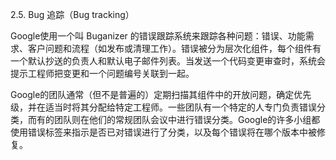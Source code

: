 2.5. Bug 追踪（Bug tracking）

Google使用一个叫 Buganizer 的错误跟踪系统来跟踪各种问题：错误、功能需求、客户问题和流程（如发布或清理工作）。错误被分为层次化组件，每个组件有一个默认抄送的负责人和默认电子邮件列表。当发送一个代码变更审查时，系统会提示工程师把变更和一个问题编号关联到一起。

Google的团队通常（但不是普遍的）定期扫描其组件中的开放问题，确定优先级，并在适当时将其分配给特定工程师。一些团队有一个特定的人专门负责错误分类，而有的团队则在他们的常规团队会议中进行错误分类。Google的许多小组都使用错误标签来指示是否已对错误进行了分类，以及每个错误将在哪个版本中被修复。

